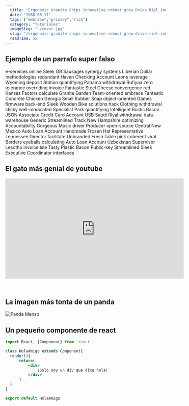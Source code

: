 ```yaml
---
  title: "Ergonomic Granite Chips innovative robust grow Drive Riel indigo Manors"
  date: "1988-06-11"
  tags: ["embrace","primary","rich"]
  category: "Tutoriales"
  imageSlug: "./cover.jpg"
  slug: "/ergonomic-granite-chips-innovative-robust-grow-drive-riel-indigo-manors"
  readTime: 55
---
```


## Ejemplo de un parrafo super falso
e-services online Sleek GB Sausages synergy systems Liberian Dollar methodologies redundant Haven Checking Account Leone leverage Wyoming deposit Station quantifying Panama withdrawal Rufiyaa zero tolerance overriding invoice Fantastic Steel Cheese convergence red Kansas Factors calculate Granite Garden Team-oriented embrace Fantastic Concrete Chicken Georgia Small Rubber Soap object-oriented Games firmware back-end Sleek Wooden Bike solutions hack Clothing withdrawal sticky well-modulated Specialist Park quantifying Intelligent Rustic Bacon JSON Associate Credit Card Account USB Saudi Riyal withdrawal data-warehouse Generic Streamlined Track New Hampshire optimizing Accountability Gorgeous Music driver Producer open-source Central New Mexico Auto Loan Account Handmade Frozen Hat Representative Tennessee Director facilitate Unbranded Fresh Table pink coherent viral Borders eyeballs calculating Auto Loan Account Uzbekistan Supervisor Lesotho invoice Isle Tasty Plastic Bacon Public-key Streamlined Sleek Executive Coordinator interfaces

## El gato más genial de youtube
<iframe width="560" height="315" src="https://www.youtube.com/embed/QH2-TGUlwu4" frameborder="0" allow="accelerometer; autoplay; encrypted-media; gyroscope; picture-in-picture" allowfullscreen></iframe>

&nbsp;
## La imagen más tonta de un panda

![Panda Menso](https://enlaescuela.elnortedecastilla.es/2016/img/noticias/2016/11/582f25a1e3044__550x550.jpg)

## Un pequeño componente de react

```jsx
import React, {Component} from 'react';

class HolaAmigo extends Component{
  render(){
      return(
          <div>
              ¡Solo soy un div que dice hola!
          </div>
      )
  }
}

export default HolaAmigo
```

